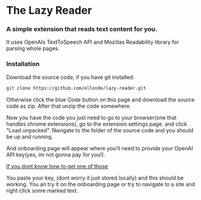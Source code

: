 # The Lazy Reader
### A simple extension that reads text content for you.

It uses OpenAIs TextToSpeech API and Mozillas Readability library for parsing whole pages.

### Installation
Download the source code, if you have git installed:
```bash
git clone https://github.com/ellonde/lazy-reader.git
```

Otherwise click the blue Code button on this page and download the source code as zip. After that unzip the code somewhere.

Now you have the code you just need to go to your browser(one that handles chrome extensions), go to the extension settings page. and click "Load unpacked". Navigate to the folder of the source code and you should be up and running.

And onboarding page will appear where you'll need to provide your OpenAI API key(yes, im not gonna pay for you!).

[If you dont know how to get one of those]( https://letmegooglethat.com/?q=how+to+get+openai+api+key)

You paste your key, (dont worry it just stored locally) and this should be working. You an try it on the onboarding page or try to navigate to a site and right click some marked text.